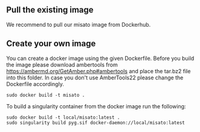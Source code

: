 
## Pull the existing image 
We recommend to pull our misato image from Dockerhub. 

## Create your own image
You can create a docker image using the given Dockerfile. Before you build the image please download ambertools from https://ambermd.org/GetAmber.php#ambertools and place the tar.bz2 file into this folder. In case you don't use AmberTools22 please change the Dockerfile accordingly.


```
sudo docker build -t misato .
```

To build a singularity container from the docker image run the following:

```
sudo docker build -t local/misato:latest .
sudo singularity build pyg.sif docker-daemon://local/misato:latest
```